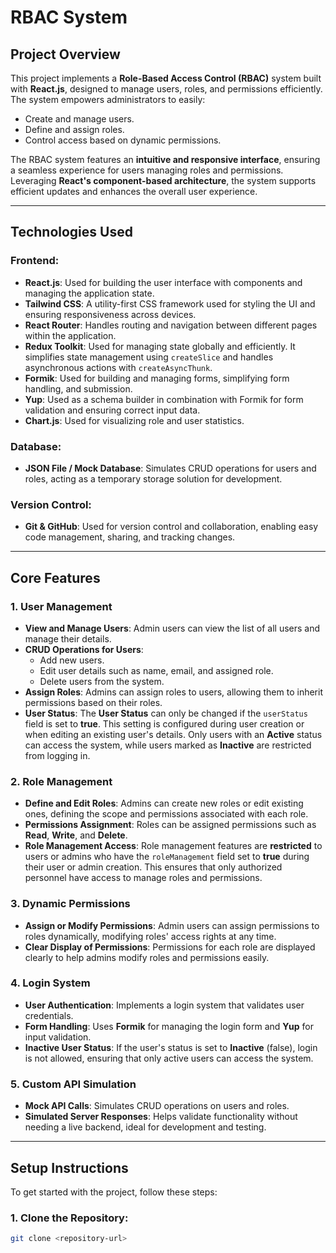 
# **RBAC System**

## **Project Overview**

This project implements a **Role-Based Access Control (RBAC)** system built with **React.js**, designed to manage users, roles, and permissions efficiently. The system empowers administrators to easily:

- Create and manage users.
- Define and assign roles.
- Control access based on dynamic permissions.

The RBAC system features an **intuitive and responsive interface**, ensuring a seamless experience for users managing roles and permissions. Leveraging **React's component-based architecture**, the system supports efficient updates and enhances the overall user experience.

---

## **Technologies Used**

### **Frontend:**

- **React.js**: Used for building the user interface with components and managing the application state.
- **Tailwind CSS**: A utility-first CSS framework used for styling the UI and ensuring responsiveness across devices.
- **React Router**: Handles routing and navigation between different pages within the application.
- **Redux Toolkit**: Used for managing state globally and efficiently. It simplifies state management using `createSlice` and handles asynchronous actions with `createAsyncThunk`.
- **Formik**: Used for building and managing forms, simplifying form handling, and submission.
- **Yup**: Used as a schema builder in combination with Formik for form validation and ensuring correct input data.
- **Chart.js**: Used for visualizing role and user statistics.

### **Database:**

- **JSON File / Mock Database**: Simulates CRUD operations for users and roles, acting as a temporary storage solution for development.

### **Version Control:**

- **Git & GitHub**: Used for version control and collaboration, enabling easy code management, sharing, and tracking changes.

---

## **Core Features**

### **1. User Management**
- **View and Manage Users**: Admin users can view the list of all users and manage their details.
- **CRUD Operations for Users**:
  - Add new users.
  - Edit user details such as name, email, and assigned role.
  - Delete users from the system.
- **Assign Roles**: Admins can assign roles to users, allowing them to inherit permissions based on their roles.
- **User Status**: The **User Status** can only be changed if the `userStatus` field is set to **true**. This setting is configured during user creation or when editing an existing user's details. Only users with an **Active** status can access the system, while users marked as **Inactive** are restricted from logging in.

### **2. Role Management**
- **Define and Edit Roles**: Admins can create new roles or edit existing ones, defining the scope and permissions associated with each role.
- **Permissions Assignment**: Roles can be assigned permissions such as **Read**, **Write**, and **Delete**.
- **Role Management Access**: Role management features are **restricted** to users or admins who have the `roleManagement` field set to **true** during their user or admin creation. This ensures that only authorized personnel have access to manage roles and permissions.

### **3. Dynamic Permissions**
- **Assign or Modify Permissions**: Admin users can assign permissions to roles dynamically, modifying roles' access rights at any time.
- **Clear Display of Permissions**: Permissions for each role are displayed clearly to help admins modify roles and permissions easily.

### **4. Login System**
- **User Authentication**: Implements a login system that validates user credentials.
- **Form Handling**: Uses **Formik** for managing the login form and **Yup** for input validation.
- **Inactive User Status**: If the user's status is set to **Inactive** (false), login is not allowed, ensuring that only active users can access the system.

### **5. Custom API Simulation**
- **Mock API Calls**: Simulates CRUD operations on users and roles.
- **Simulated Server Responses**: Helps validate functionality without needing a live backend, ideal for development and testing.

---

## **Setup Instructions**

To get started with the project, follow these steps:

### 1. Clone the Repository:

```bash
git clone <repository-url>






